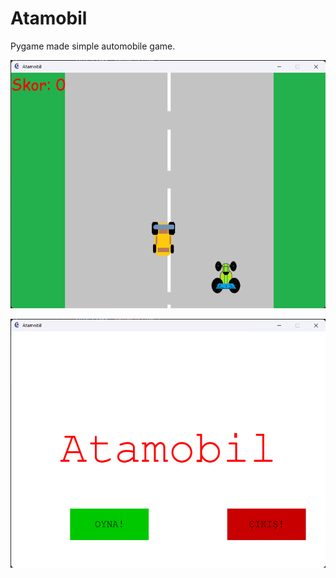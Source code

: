 # Atamobil

Pygame made simple automobile game.

<p align="center">
    <img src="screenshots/Atamobil.png">
</p>

<p align="center">
    <img src="screenshots/Atamobil 2.png">
</p>
